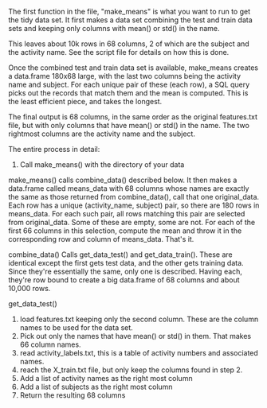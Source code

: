 The first function in the file, "make_means" is what you want to run to get the tidy data set.
It first makes a data set combining the test and train data sets and keeping only columns with mean() or std() in the name.

This leaves about 10k rows in 68 columns, 2 of which are the subject and the activity name.  See the script file for details on how this is done.

Once the combined test and train data set is available, make_means creates a data.frame 180x68 large, with the last two columns being the activity name and subject.  For each unique pair of these (each row), a SQL query picks out the records that match them and the mean is computed.  This is the least efficient piece, and takes the longest.


The final output is 68 columns, in the same order as the original features.txt file, but with only columns that have mean() or std() in the name.  The two rightmost columns are the activity name and the subject.

The entire process in detail:

1) Call make_means() with the directory of your data

make_means() calls combine_data() described below.  It then makes a data.frame called means_data with 68 columns whose names are exactly the same as those returned from combine_data(), call that one original_data.  Each row has a unique (activity_name, subject) pair, so there are 180 rows in means_data.  For each such pair, all rows matching this pair are selected from original_data.  Some of these are empty, some are not.  For each of the first 66 columns in this selection, compute the mean and throw it in the corresponding row and column of means_data.
That's it.

combine_data()
Calls get_data_test() and get_data_train().  These are identical except the first gets test data, and the other gets training data.  Since they're essentially the same, only one is described.
Having each, they're row bound to create a big data.frame of 68 columns and about 10,000 rows.
 
get_data_test()
1) load features.txt keeping only the second column.  These are the column names to be used for the data set.
2) Pick out only the names that have mean() or std() in them.  That makes 66 column names.
3) read activity_labels.txt, this is a table of activity numbers and associated names.
4) reach the X_train.txt file, but only keep the columns found in step 2.
5) Add a list of activity names as the right most column
6) Add a list of subjects as the right most column
7) Return the resulting 68 columns
